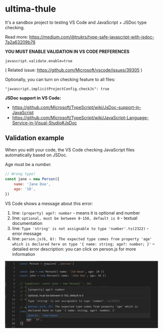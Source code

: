 # ultima-thule

It's a sandbox project to testing VS Code and JavaScript + JSDoc type checking.

Read more: https://medium.com/@trukrs/type-safe-javascript-with-jsdoc-7a2a63209b76

**YOU MUST ENABLE VALIDATION IN VS CODE PREFERENCES**

```
javascript.validate.enable=true
```

( Related issue: https://github.com/Microsoft/vscode/issues/39305 )

Optionally, you can turn on checking feature to all files:

```
"javascript.implicitProjectConfig.checkJs": true
```

**JSDoc support in VS Code:**

-   https://github.com/Microsoft/TypeScript/wiki/JsDoc-support-in-JavaScript
-   https://github.com/Microsoft/TypeScript/wiki/JavaScript-Language-Service-in-Visual-Studio#JsDoc

## Validation example

When you edit your code, the VS Code checking JavaScript files automatically based on JSDoc.

Age must be a _number._

```javascript
// Wrong type!
const jane = new Person({
    name: 'Jane Doe',
    age: '10',
})
```

VS Code shows a message about this error:

1. line: `(property) age?: number` - means it is optional and number
2. line: `optional, must be between 0-150, default is 0` - textual documentation
3. line: `Type 'string' is not assignable to type 'number'.ts(2322)` - error message
4. line: `person.js(6, 8): The expected type comes from property 'age' which is declared here on type '{ name: string; age?: number; }'` – detailed error description: you can click on person.js for more information

![VS Code validation based on JSDoc](https://raw.githubusercontent.com/patoi/ultima-thule/master/vscode_jsdoc_1.png)


